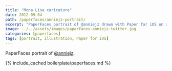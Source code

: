```yaml
---
title: "Mona Lisa caricature"
date: 2012-09-04
path: /paperfaces/anniejz-portrait/
excerpt: "PaperFaces portrait of @anniejz drawn with Paper for iOS on an iPad."
image: ../../assets/images/paperfaces-anniejz-twitter.jpg
categories: [paperfaces]
tags: [portrait, illustration, Paper for iOS]
---
```


PaperFaces portrait of [@anniejz](https://twitter.com/anniejz).

{% include_cached boilerplate/paperfaces.md %}
